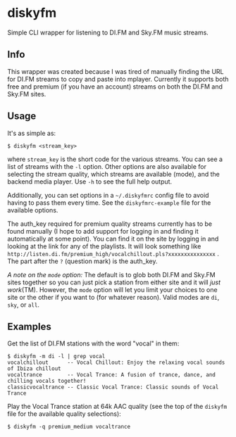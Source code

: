 diskyfm
=======

Simple CLI wrapper for listening to DI.FM and Sky.FM music streams.

Info
----

This wrapper was created because I was tired of manually finding the URL for
DI.FM streams to copy and paste into mplayer. Currently it supports both free
and premium (if you have an account) streams on both the DI.FM and Sky.FM sites.

Usage
-----

It's as simple as:

    $ diskyfm <stream_key>

where `stream_key` is the short code for the various streams. You can see a list
of streams with the `-l` option. Other options are also available for selecting
the stream quality, which streams are available (mode), and the backend media
player. Use `-h` to see the full help output.

Additionally, you can set options in a `~/.diskyfmrc` config file to avoid
having to pass them every time. See the `diskyfmrc-example` file for the
available options.

The auth_key required for premium quality streams currently has to be found
manually (I hope to add support for logging in and finding it automatically at
some point). You can find it on the site by logging in and looking at the link
for any of the playlists. It will look something like
`http://listen.di.fm/premium_high/vocalchillout.pls?xxxxxxxxxxxxxxx` . The part
after the `?` (question mark) is the auth_key.

_A note on the `mode` option:_ The default is to glob both DI.FM and Sky.FM sites
together so you can just pick a station from either site and it will
_just work_(TM). However, the `mode` option will let you limit your choices to
one site or the other if you want to (for whatever reason). Valid modes are `di`,
`sky`, or `all`.

Examples
--------

Get the list of DI.FM stations with the word "vocal" in them:

    $ diskyfm -m di -l | grep vocal
    vocalchillout      -- Vocal Chillout: Enjoy the relaxing vocal sounds of Ibiza chillout
    vocaltrance        -- Vocal Trance: A fusion of trance, dance, and chilling vocals together!
    classicvocaltrance -- Classic Vocal Trance: Classic sounds of Vocal Trance

Play the Vocal Trance station at 64k AAC quality (see the top of the `diskyfm`
file for the available quality selections):

    $ diskyfm -q premium_medium vocaltrance

